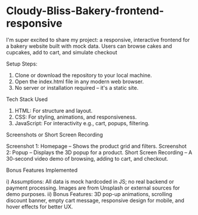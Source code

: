 # Cloudy-Bliss-Bakery-frontend-responsive

I'm super excited to share my project: a responsive, interactive frontend for a bakery website built with mock data. Users can browse cakes and cupcakes, add to cart, and simulate checkout

Setup Steps:
1) Clone or download the repository to your local machine.
2) Open the index.html file in any modern web browser.
3) No server or installation required – it's a static site.

Tech Stack Used

1) HTML: For structure and layout.
2) CSS: For styling, animations, and responsiveness.
3) JavaScript: For interactivity e.g., cart, popups, filtering.
   
Screenshots or Short Screen Recording

Screenshot 1: Homepage – Shows the product grid and filters.
Screenshot 2: Popup – Displays the 3D popup for a product.
Short Screen Recording – A 30-second video demo of browsing, adding to cart, and checkout.
   
Bonus Features Implemented

i) Assumptions: All data is mock hardcoded in JS; no real backend or payment processing. Images are from Unsplash or external sources for demo purposes.
ii) Bonus Features: 3D pop-up animations, scrolling discount banner, empty cart message, responsive design for mobile, and hover effects for better UX.
